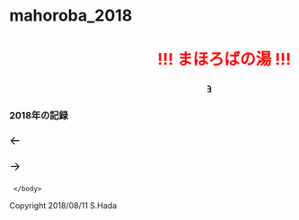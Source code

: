 # mahoroba_2018
 <html lang="ja">
 <head>
 <meta charset="UTF-8">
 <title>まほろば_2018</title>

<style type="text/css">
 
 p {
color: #0d0015;
font-size: 1.5em;
 }

 .red {color:#ff0000;}
 .grey {color:#ffffff; background:#999999;}
 .yellow {color:#ff0000; background:#ffff00;}
 .blue {color:#0000ff;}
 .waku {border:2px dotted #99cc66;
　　　　　　line-height: 200%;
　　　　　　padding: 10px;}


.slider .nav li{
    transition: background 400ms
}

.slider .slider-inner li.show{
    opacity: l;
}
.slider .nav li.current{
    background: #aaa
}

</style>
<!--
<link rel="stylesheet" href="../style.css/" type="text/css">
-->
</head>

<body>

<h1><span class="red"><marquee behavior="alternate">!!! まほろばの湯 !!!</marquee></span></h1>
<p align="right"><marquee direction="right" scrollamount="20" width="30%">(^_^)/~hada</marquee></p>
<h3>2018年の記録</h3>

<div class="slider">
    <ul class="slider-inner">
    </ul>
    <ul class="nav">
    </ul>
    <p id="arrow-prev" class="arrow">←</p>
    <p id="arrow-next" class="arrow">→</p>
    </div>
    
 <script>
 var imgList = [
 "https://github.com/torokoid/mahoroba_2018/blob/master/20180810_001.JPG",
 "https://github.com/torokoid/mahoroba_2018/blob/master/20180810_002.JPG",
 "https://github.com/torokoid/mahoroba_2018/blob/master/20180810_003.JPG",
 "https://github.com/torokoid/mahoroba_2018/blob/master/20180810_004.JPG",
 "https://github.com/torokoid/mahoroba_2018/blob/master/20180810_005.JPG",
 "https://github.com/torokoid/mahoroba_2018/blob/master/20180810_006.JPG",
 "https://github.com/torokoid/mahoroba_2018/blob/master/20180810_007.JPG",
 "https://github.com/torokoid/mahoroba_2018/blob/master/20180810_008.JPG",
 "https://github.com/torokoid/mahoroba_2018/blob/master/20180810_009.JPG",
 "https://github.com/torokoid/mahoroba_2018/blob/master/20180810_010.JPG",
 "https://github.com/torokoid/mahoroba_2018/blob/master/20180810_011.JPG",
 "https://github.com/torokoid/mahoroba_2018/blob/master/20180810_012.JPG",
 "https://github.com/torokoid/mahoroba_2018/blob/master/20180810_013.JPG",
 "https://github.com/torokoid/mahoroba_2018/blob/master/20180810_014.JPG",
 "https://github.com/torokoid/mahoroba_2018/blob/master/20180810_015.JPG",
 "https://github.com/torokoid/mahoroba_2018/blob/master/20180810_016.JPG",
 "https://github.com/torokoid/mahoroba_2018/blob/master/20180810_017.JPG",
 "https://github.com/torokoid/mahoroba_2018/blob/master/20180810_018.JPG",
 "https://github.com/torokoid/mahoroba_2018/blob/master/20180810_019.JPG",
 "https://github.com/torokoid/mahoroba_2018/blob/master/20180810_020.JPG",
 "https://github.com/torokoid/mahoroba_2018/blob/master/20180810_021.JPG",
 "https://github.com/torokoid/mahoroba_2018/blob/master/20180810_022.JPG",
 "https://github.com/torokoid/mahoroba_2018/blob/master/20180810_023.JPG",
 "https://github.com/torokoid/mahoroba_2018/blob/master/20180810_024.JPG",
 "https://github.com/torokoid/mahoroba_2018/blob/master/20180810_025.JPG",
 "https://github.com/torokoid/mahoroba_2018/blob/master/20180810_026.JPG",
 "https://github.com/torokoid/mahoroba_2018/blob/master/20180810_027.JPG",
 "https://github.com/torokoid/mahoroba_2018/blob/master/20180810_028.JPG",
 "https://github.com/torokoid/mahoroba_2018/blob/master/20180810_029.JPG",
 "https://github.com/torokoid/mahoroba_2018/blob/master/20180810_030.JPG",
 "https://github.com/torokoid/mahoroba_2018/blob/master/20180810_031.JPG",
 "https://github.com/torokoid/mahoroba_2018/blob/master/20180810_032.JPG",
 "https://github.com/torokoid/mahoroba_2018/blob/master/20180810_033.JPG",
 "https://github.com/torokoid/mahoroba_2018/blob/master/20180810_034.JPG",
 "https://github.com/torokoid/mahoroba_2018/blob/master/20180810_035.JPG",
 "https://github.com/torokoid/mahoroba_2018/blob/master/20180810_036.JPG",
 "https://github.com/torokoid/mahoroba_2018/blob/master/20180810_037.JPG",
 "https://github.com/torokoid/mahoroba_2018/blob/master/20180810_038.JPG",
 "https://github.com/torokoid/mahoroba_2018/blob/master/20180810_039.JPG",
 "https://github.com/torokoid/mahoroba_2018/blob/master/20180810_040.JPG",
 "https://github.com/torokoid/mahoroba_2018/blob/master/20180810_041.JPG",
 "https://github.com/torokoid/mahoroba_2018/blob/master/20180810_042.JPG",
 "https://github.com/torokoid/mahoroba_2018/blob/master/20180810_043.JPG",
 "https://github.com/torokoid/mahoroba_2018/blob/master/20180810_044.JPG",
 "https://github.com/torokoid/mahoroba_2018/blob/master/20180810_045.JPG",
 "https://github.com/torokoid/mahoroba_2018/blob/master/20180810_046.JPG",
 "https://github.com/torokoid/mahoroba_2018/blob/master/20180810_047.JPG",
 "https://github.com/torokoid/mahoroba_2018/blob/master/20180810_048.JPG",
 "https://github.com/torokoid/mahoroba_2018/blob/master/20180810_049.JPG",
 "https://github.com/torokoid/mahoroba_2018/blob/master/20180810_050.JPG",
 "https://github.com/torokoid/mahoroba_2018/blob/master/20180810_051.JPG",
 "https://github.com/torokoid/mahoroba_2018/blob/master/20180810_052.JPG",
 "https://github.com/torokoid/mahoroba_2018/blob/master/20180810_053.JPG",
 "https://github.com/torokoid/mahoroba_2018/blob/master/20180810_054.JPG",
 "https://github.com/torokoid/mahoroba_2018/blob/master/20180810_055.JPG",
 "https://github.com/torokoid/mahoroba_2018/blob/master/20180810_056.JPG",
 "https://github.com/torokoid/mahoroba_2018/blob/master/20180810_057.JPG",
 "https://github.com/torokoid/mahoroba_2018/blob/master/20180810_058.JPG",
 "https://github.com/torokoid/mahoroba_2018/blob/master/20180810_059.JPG",
 "https://github.com/torokoid/mahoroba_2018/blob/master/20180810_060.JPG",
 "https://github.com/torokoid/mahoroba_2018/blob/master/20180810_061.JPG",
 "https://github.com/torokoid/mahoroba_2018/blob/master/20180810_062.JPG",
 "https://github.com/torokoid/mahoroba_2018/blob/master/20180810_063.JPG",
 "https://github.com/torokoid/mahoroba_2018/blob/master/20180810_064.JPG",
 "https://github.com/torokoid/mahoroba_2018/blob/master/20180810_065.JPG",
 "https://github.com/torokoid/mahoroba_2018/blob/master/20180810_066.JPG",
 "https://github.com/torokoid/mahoroba_2018/blob/master/20180810_067.JPG",
 "https://github.com/torokoid/mahoroba_2018/blob/master/20180810_068.JPG",
 "https://github.com/torokoid/mahoroba_2018/blob/master/20180810_069.JPG",
 "https://github.com/torokoid/mahoroba_2018/blob/master/20180810_070.JPG",
 "https://github.com/torokoid/mahoroba_2018/blob/master/20180810_071.JPG",
 "https://github.com/torokoid/mahoroba_2018/blob/master/20180810_072.JPG",
 "https://github.com/torokoid/mahoroba_2018/blob/master/20180810_073.JPG",
 "https://github.com/torokoid/mahoroba_2018/blob/master/20180810_074.JPG",
 "https://github.com/torokoid/mahoroba_2018/blob/master/20180810_075.JPG",
 "https://github.com/torokoid/mahoroba_2018/blob/master/20180810_076.JPG",
 "https://github.com/torokoid/mahoroba_2018/blob/master/20180810_077.JPG",
 "https://github.com/torokoid/mahoroba_2018/blob/master/20180810_078.JPG",
 "https://github.com/torokoid/mahoroba_2018/blob/master/20180810_079.JPG",
 "https://github.com/torokoid/mahoroba_2018/blob/master/20180810_080.JPG",
 "https://github.com/torokoid/mahoroba_2018/blob/master/20180810_081.JPG",
 "https://github.com/torokoid/mahoroba_2018/blob/master/20180810_082.JPG",
 "https://github.com/torokoid/mahoroba_2018/blob/master/20180810_083.JPG",
 "https://github.com/torokoid/mahoroba_2018/blob/master/20180810_084.JPG",
 "https://github.com/torokoid/mahoroba_2018/blob/master/20180810_085.JPG",
 "https://github.com/torokoid/mahoroba_2018/blob/master/20180810_086.JPG",
 "https://github.com/torokoid/mahoroba_2018/blob/master/20180810_087.JPG",
 "https://github.com/torokoid/mahoroba_2018/blob/master/20180810_088.JPG",
 "https://github.com/torokoid/mahoroba_2018/blob/master/20180810_089.JPG",
 "https://github.com/torokoid/mahoroba_2018/blob/master/20180810_090.JPG",
 "https://github.com/torokoid/mahoroba_2018/blob/master/20180810_091.JPG",
 "https://github.com/torokoid/mahoroba_2018/blob/master/20180810_092.JPG",
 "https://github.com/torokoid/mahoroba_2018/blob/master/20180810_093.JPG",
 "https://github.com/torokoid/mahoroba_2018/blob/master/20180810_094.JPG",
 "https://github.com/torokoid/mahoroba_2018/blob/master/20180810_095.JPG",
 "https://github.com/torokoid/mahoroba_2018/blob/master/20180810_096.JPG",
 "https://github.com/torokoid/mahoroba_2018/blob/master/20180810_097.JPG",
 "https://github.com/torokoid/mahoroba_2018/blob/master/20180810_098.JPG",
 "https://github.com/torokoid/mahoroba_2018/blob/master/20180810_099.JPG",
 "https://github.com/torokoid/mahoroba_2018/blob/master/20180810_100.JPG",
 "https://github.com/torokoid/mahoroba_2018/blob/master/20180810_101.JPG",
 "https://github.com/torokoid/mahoroba_2018/blob/master/20180810_102.JPG",
 "https://github.com/torokoid/mahoroba_2018/blob/master/20180810_103.JPG",
 "https://github.com/torokoid/mahoroba_2018/blob/master/20180810_104.JPG",
 "https://github.com/torokoid/mahoroba_2018/blob/master/20180810_105.JPG",
 "https://github.com/torokoid/mahoroba_2018/blob/master/20180810_106.JPG",
 "https://github.com/torokoid/mahoroba_2018/blob/master/20180810_107.JPG",
 "https://github.com/torokoid/mahoroba_2018/blob/master/20180810_108.JPG",
 "https://github.com/torokoid/mahoroba_2018/blob/master/20180810_109.JPG",
 "https://github.com/torokoid/mahoroba_2018/blob/master/20180810_110.JPG",
 "https://github.com/torokoid/mahoroba_2018/blob/master/20180810_111.JPG",
 "https://github.com/torokoid/mahoroba_2018/blob/master/20180810_112.JPG",
 "https://github.com/torokoid/mahoroba_2018/blob/master/20180810_113.JPG",
 "https://github.com/torokoid/mahoroba_2018/blob/master/20180810_114.JPG",
 "https://github.com/torokoid/mahoroba_2018/blob/master/20180810_115.JPG",
 "https://github.com/torokoid/mahoroba_2018/blob/master/20180810_116.JPG",
 "https://github.com/torokoid/mahoroba_2018/blob/master/20180810_117.JPG",
 "https://github.com/torokoid/mahoroba_2018/blob/master/20180810_118.JPG",
 "https://github.com/torokoid/mahoroba_2018/blob/master/20180810_119.JPG",
 "https://github.com/torokoid/mahoroba_2018/blob/master/20180810_120.JPG",
 "https://github.com/torokoid/mahoroba_2018/blob/master/20180810_121.PNG"
 ];
 

 // 画像とナビの要素を自動で追加
 for(var i = 0; i < imgList.length; i++){
    // li要素を取得
    var slide = document.createElement("li");
    // li要素の中に画像タグを埋め込む
    slide.innerHTML = "<img src='" + imgList[i] + "'>";
    // li要素をクラス名「slider-inner」の子要素として追加
    document.getElementsByClassName("slider-inner")[0].appendChild(slide);
    // li要素を取得
    var nav = document.createElement("li");
     nav.style.backgroundImage = "url(" + imgList[i] + ")";
     nav.style.width = 100 / imgList.length + "%";    
    // プロパティ「data-nav-index」に数値を割り振る
    nav.setAttribute("data-nav-index", i);
    // li要素をクラス名「nav」の子要素として追加
    document.getElementsByClassName("nav")[0].appendChild(nav);
 }

 
 // スライドの数を取得（処理のために-1する）
 var length = imgList.length -1;
 
 // クラス名「imageSlide」に画像の1枚の要素を格納
 var imageSlide = document.getElementsByClassName("slider-inner")[0].getElementsByTagName("li");
 // クラス名「dotNavigation」にドットナビの1つの要素を格納
 var dotNavigation = document.getElementsByClassName("nav")[0].getElementsByTagName("li");
 // 「現在表示されている画像とドットナビにクラス名を付ける
 imageSlide[nowIndex].classList.add("show");
 dotNavigation[nowIndex].classList.add("current");
 
 // スライドがアニメーション中か判断するフラグ
 var isChanging = false;
 // スライドのsetTimeoutを管理するタイマー
 var slideTimer;
 // スライドの切り替え時に呼び出す関数
 function sliderSlide(val){
    if (isChanging === true){
        return false;
    }
    isChanging = true;
    // 現在表示している画像とナビからクラス名を削除
    imageSlide[nowIndex].classList.remove("show");
    dotNavigation[nowIndex].classList.remove("current");
    nowIndex= val;
    // 次に表示する画像とナビにクラス名を付与
    imageSlide[nowIndex].classList.add("show");
    dotNavigation[nowIndex].classList.add("current");
    // アニメーションが終わるタイミングでisChangingのステータスをfalseに
    slideTimer = setTimeout(function(){
        isChanging = false;
    }, 600);
}

// 左矢印のナビをクリックした時のイベント
document.getElementById("arrow-prev").addEventListener("click", function(){
    var index = nowIndex - 1;
    if(index < 0){
    index = length;
    }
    sliderSlide(index);
    }, false);
// 右矢印のナビをクリックした時のイベント
document.getElementById("arrow-next").addEventListener("click", function(){
    var index = nowIndex + 1;
    if(index > length){
    index = 0;
    }
    sliderSlide(index);
    }, false);
// ドットナビをクリックした時のイベントを作成
for(var i = 0; i < dotNavigation.length; i++){
    // データ属性のインデックス番号を元にスライドを行う
    dotNavigation[i].addEventListener("click", function(){
    var index = Number(this.getAttribute("data-nav-index"));
    sliderSlide(index);
    }, false);
}

    </script>
 


     </body>
</html>
<!-- フッタ -->
 <footer>
 Copyright 2018/08/11 S.Hada
 </footer>
